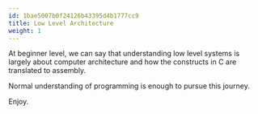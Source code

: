 ```yaml
---
id: 1bae5007b0f24126b43395d4b1777cc9
title: Low Level Architecture
weight: 1
---
```


At beginner level, we can say that understanding low level systems is largely about computer architecture and how the constructs in C are translated to assembly.

Normal understanding of programming is enough to pursue this journey.

Enjoy.